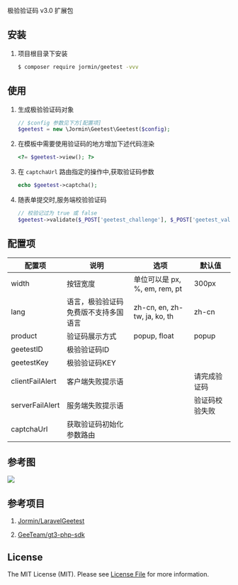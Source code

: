 极验验证码 v3.0 扩展包

## 安装

1. 项目根目录下安装

    ``` bash
    $ composer require jormin/geetest -vvv
    ```

## 使用

1. 生成极验验证码对象

    ``` php
    // $config 参数见下方[配置项]
    $geetest = new \Jormin\Geetest\Geetest($config);
    ```

 2. 在模板中需要使用验证码的地方增加下述代码渲染

	``` php
	<?= $geetest->view(); ?>
	```
 3. 在 `captchaUrl` 路由指定的操作中,获取验证码参数
    
    ```php
    echo $geetest->captcha();
    ```
 4. 随表单提交时,服务端校验验证码
    
    ```php
    // 校验记过为 true 或 false
    $geetest->validate($_POST['geetest_challenge'], $_POST['geetest_validate'], $_POST['geetest_seccode']);
    ```

## 配置项

| 配置项  | 说明  | 选项  | 默认值  |
| ------------ | ------------ | ------------ | ------------ |
| width | 按钮宽度  | 单位可以是 px, %, em, rem, pt  | 300px|
| lang | 语言，极验验证码免费版不支持多国语言  | zh-cn, en, zh-tw, ja, ko, th  | zh-cn  |
| product  | 验证码展示方式  | popup, float  | popup  |
| geetestID  | 极验验证码ID  |   |   |
| geetestKey  | 极验验证码KEY  |   |   |
| clientFailAlert  | 客户端失败提示语  |   | 请完成验证码  |
| serverFailAlert  | 服务端失败提示语  |   | 验证码校验失败  |
| captchaUrl  | 获取验证码初始化参数路由  |   |   |

## 参考图

![](https://qiniu.blog.lerzen.com/c7086810-2a14-11e7-a419-ed2a045e33b4.jpg)

## 参考项目

1. [Jormin/LaravelGeetest](https://github.com/jormin/laravel-geetest)

2. [GeeTeam/gt3-php-sdk](https://github.com/GeeTeam/gt3-php-sdk)

## License

The MIT License (MIT). Please see [License File](LICENSE.md) for more information.
